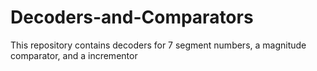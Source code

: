 # Decoders-and-Comparators
This repository contains decoders for 7 segment numbers, a magnitude comparator, and a incrementor
